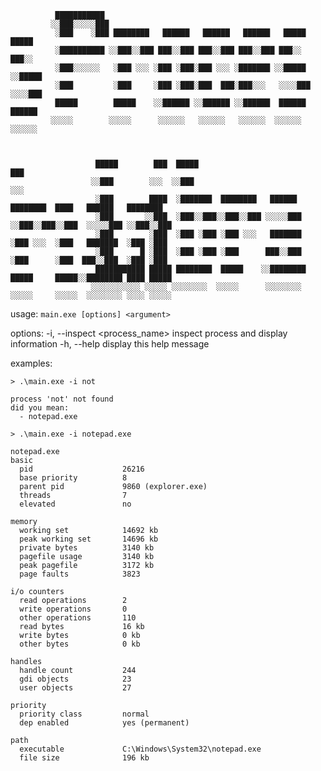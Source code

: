 ﻿```
          ███████████                                                                                  
         ░░███░░░░░███                                                                                 
          ░███    ░███ ████████   ██████   ██████   ██████   █████   █████                             
          ░██████████ ░░███░░███ ███░░███ ███░░███ ███░░███ ███░░   ███░░                              
          ░███░░░░░░   ░███ ░░░ ░███ ░███░███ ░░░ ░███████ ░░█████ ░░█████                             
          ░███         ░███     ░███ ░███░███  ███░███░░░   ░░░░███ ░░░░███                            
          █████        █████    ░░██████ ░░██████ ░░██████  ██████  ██████                             
         ░░░░░        ░░░░░      ░░░░░░   ░░░░░░   ░░░░░░  ░░░░░░  ░░░░░░                              
                                                                                                       
                                                                                                       
                                                                                                       
                   █████        ███  █████                                    ███                      
                  ░░███        ░░░  ░░███                                    ░░░                       
                   ░███        ████  ░███████  ████████   ██████   ████████  ████   ██████   ████████  
                   ░███       ░░███  ░███░░███░░███░░███ ░░░░░███ ░░███░░███░░███  ░░░░░███ ░░███░░███ 
                   ░███        ░███  ░███ ░███ ░███ ░░░   ███████  ░███ ░░░  ░███   ███████  ░███ ░███ 
                   ░███      █ ░███  ░███ ░███ ░███      ███░░███  ░███      ░███  ███░░███  ░███ ░███ 
                   ███████████ █████ ████████  █████    ░░████████ █████     █████░░████████ ████ █████
                  ░░░░░░░░░░░ ░░░░░ ░░░░░░░░  ░░░░░      ░░░░░░░░ ░░░░░     ░░░░░  ░░░░░░░░ ░░░░ ░░░░░                                                                                                    
```

usage: `main.exe [options] <argument>`

options:
  -i, --inspect <process_name>    inspect process and display information
  -h, --help                      display this help message

examples:

```
> .\main.exe -i not

process 'not' not found
did you mean:
  - notepad.exe

> .\main.exe -i notepad.exe

notepad.exe
basic
  pid                    26216
  base priority          8
  parent pid             9860 (explorer.exe)
  threads                7
  elevated               no

memory
  working set            14692 kb
  peak working set       14696 kb
  private bytes          3140 kb
  pagefile usage         3140 kb
  peak pagefile          3172 kb
  page faults            3823

i/o counters
  read operations        2
  write operations       0
  other operations       110
  read bytes             16 kb
  write bytes            0 kb
  other bytes            0 kb

handles
  handle count           244
  gdi objects            23
  user objects           27

priority
  priority class         normal
  dep enabled            yes (permanent)

path
  executable             C:\Windows\System32\notepad.exe
  file size              196 kb
 ```